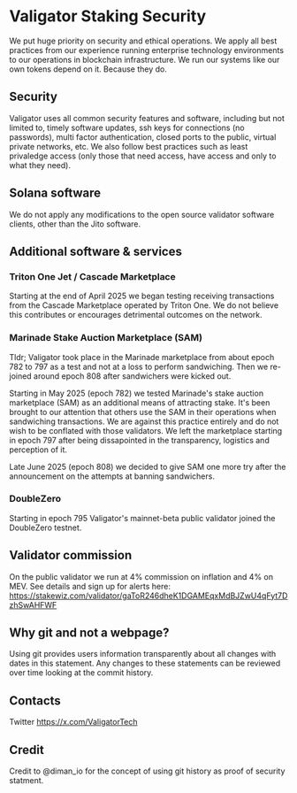 # Valigator Staking Security
We put huge priority on security and ethical operations. We apply all best practices from our experience running enterprise technology environments to our operations in blockchain infrastructure. We run our systems like our own tokens depend on it. Because they do.

## Security
Valigator uses all common security features and software, including but not limited to, timely software updates, ssh keys for connections (no passwords), multi factor authentication, closed ports to the public, virtual private networks, etc. We also follow best practices such as least privaledge access (only those that need access, have access and only to what they need).

## Solana software
We do not apply any modifications to the open source validator software clients, other than the Jito software.

## Additional software & services
### Triton One Jet / Cascade Marketplace
Starting at the end of April 2025 we began testing receiving transactions from the Cascade Marketplace operated by Triton One.  We do not believe this contributes or encourages detrimental outcomes on the network.

### Marinade Stake Auction Marketplace (SAM)
Tldr; Valigator took place in the Marinade marketplace from about epoch 782 to 797 as a test and not at a loss to perform sandwiching.   Then we re-joined around epoch 808 after sandwichers were kicked out.

Starting in May 2025 (epoch 782) we tested Marinade's stake auction marketplace (SAM) as an additional means of attracting stake.  It's been brought to our attention that others use the SAM in their operations when sandwiching transactions.  We are against this practice entirely and do not wish to be conflated with those validators.   We left the marketplace starting in epoch 797 after being dissapointed in the transparency, logistics and perception of it.

Late June 2025 (epoch 808) we decided to give SAM one more try after the announcement on the attempts at banning sandwichers.

### DoubleZero
Starting in epoch 795 Valigator's mainnet-beta public validator joined the DoubleZero testnet.

## Validator commission
On the public validator we run at 4% commission on inflation and 4% on MEV. See details and sign up for alerts here: https://stakewiz.com/validator/gaToR246dheK1DGAMEqxMdBJZwU4qFyt7DzhSwAHFWF

## Why git and not a webpage?
Using git provides users information transparently about all changes with dates in this statement. Any changes to these statements can be reviewed over time looking at the commit history.

## Contacts
Twitter https://x.com/ValigatorTech

## Credit
Credit to @diman_io for the concept of using git history as proof of security statment. 